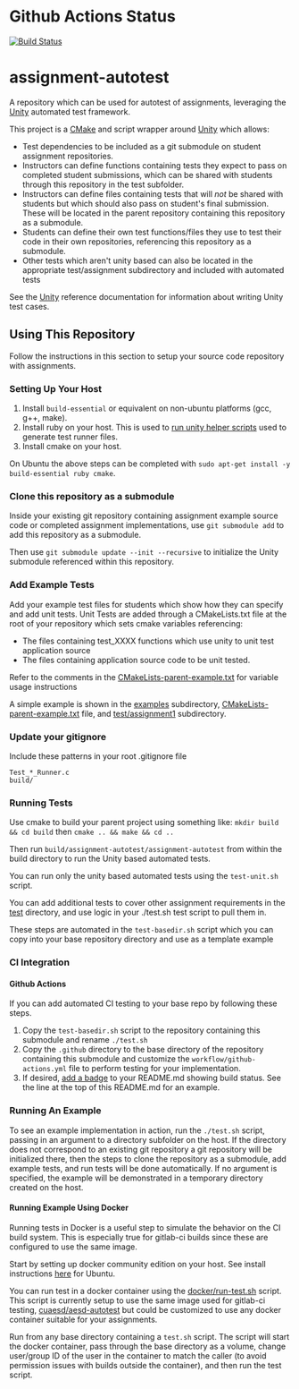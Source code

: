 # Github Actions Status
[![Build Status](https://github.com/cu-ecen-aeld/assignment-autotest/actions/workflows/github-actions/badge.svg)](https://github.com/cu-ecen-aeld/assignment-autotest)

# assignment-autotest
A repository which can be used for autotest of assignments, leveraging the [Unity](https://github.com/ThrowTheSwitch/Unity)
automated test framework.

This project is a [CMake](https://cmake.org/) and script wrapper around [Unity](https://github.com/ThrowTheSwitch/Unity) which allows:
 * Test dependencies to be included as a git submodule on student assignment repositories.
 * Instructors can define functions containing tests they expect to pass on completed student submissions, which
    can be shared with students through this repository in the test subfolder.
 * Instructors can define files containing tests that will *not* be shared with students but which should also
    pass on student's final submission.  These will be located in the parent repository containing this repository as a submodule.
 * Students can define their own test functions/files they use to test their code in their own repositories, referencing this repository
    as a submodule.
 * Other tests which aren't unity based can also be located in the appropriate test/assignment subdirectory and included with automated tests

See the [Unity](https://github.com/ThrowTheSwitch/Unity) reference documentation for information about writing
Unity test cases.

## Using This Repository

Follow the instructions in this section to setup your source code repository with assignments.

### Setting Up Your Host

1. Install `build-essential` or equivalent on non-ubuntu platforms (gcc, g++, make).
2. Install ruby on your host. This is used to [run unity helper scripts](https://github.com/ThrowTheSwitch/Unity/blob/master/docs/UnityHelperScriptsGuide.md) used to generate test runner files.
3. Install cmake on your host.

On Ubuntu the above steps can be completed with `sudo apt-get install -y build-essential ruby cmake`.


### Clone this repository as a submodule

Inside your existing git repository containing assignment example source code or completed assignment implementations,
use `git submodule add` to add this repository as a submodule.

Then use `git submodule update --init --recursive` to initialize the Unity submodule referenced within this repository.

### Add Example Tests

Add your example test files for students which show how they can specify and add unit tests. Unit Tests are added through
a CMakeLists.txt file at the root of your repository which sets cmake variables referencing:
 * The files containing test_XXXX functions which use unity to unit test application source
 * The files containing application source code to be unit tested.

Refer to the comments in the [CMakeLists-parent-example.txt](CMakeLists-parent-example.txt) for variable usage instructions

A simple example is shown in the [examples](examples) subdirectory, [CMakeLists-parent-example.txt](CMakeLists-parent-example.txt)
file, and [test/assignment1](test/assignment1) subdirectory.

### Update your gitignore
Include these patterns in your root .gitignore file
```
Test_*_Runner.c
build/
```

### Running Tests
Use cmake to build your parent project using something like:
`mkdir build && cd build` then `cmake .. && make && cd ..`

Then run `build/assignment-autotest/assignment-autotest` from within the build directory to run the Unity based automated tests.

You can run only the unity based automated tests using the `test-unit.sh` script.

You can add additional tests to cover other assignment requirements in the [test](test) directory, and use logic in your
./test.sh test script to pull them in.

These steps are automated in the `test-basedir.sh` script which you can copy into your base repository directory and use
as a template example

### CI Integration

#### Github Actions
If you can add automated CI testing to your base
repo by following these steps.

1. Copy the `test-basedir.sh` script to the repository containing this submodule and rename `./test.sh`
2. Copy the `.github` directory to the base directory of the repository containing this submodule and customize the
    `workflow/github-actions.yml` file to perform testing for your implementation.
3. If desired, [add a badge](https://docs.github.com/en/actions/managing-workflow-runs/adding-a-workflow-status-badge) to your README.md showing build status.  See the line at the top of this README.md for an example.


### Running An Example
To see an example implementation in action, run the `./test.sh` script, passing in an argument to a directory subfolder on the host.  If
the directory does not correspond to an existing git repository a git repository will be initialized there, then the steps to clone the
repository as a submodule, add example tests, and run tests will be done automatically.  If no argument is specified, the example will be demonstrated in a temporary directory created on the host.

#### Running Example Using Docker

Running tests in Docker is a useful step to simulate the behavior on the CI build system.  This is especially true for gitlab-ci builds since these
are configured to use the same image.

Start by setting up docker community edition on your host.  See install instructions [here](https://docs.docker.com/install/linux/docker-ce/ubuntu/) for Ubuntu.

You can run test in a docker container using the [docker/run-test.sh](docker/run-test.sh) script. This script is currently
setup to use the same image used for gitlab-ci testing, [cuaesd/aesd-autotest](https://hub.docker.com/repository/docker/cuaesd/aesd-autotest) but could be customized to use
any docker container suitable for your assignments. 

Run from any base directory containing a `test.sh` script.  The script will start the docker container, pass through the base directory as a volume, change user/group ID
of the user in the container to match the caller (to avoid permission issues with builds outside the container), and then run the test script.
